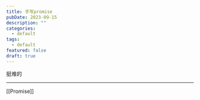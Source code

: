 ```yaml
---
title: 手写promise
pubDate: 2023-09-15
description: ""
categories:
  - default
tags:
  - default
featured: false
draft: true
---
```

挺难的

---

[[Promise]]
